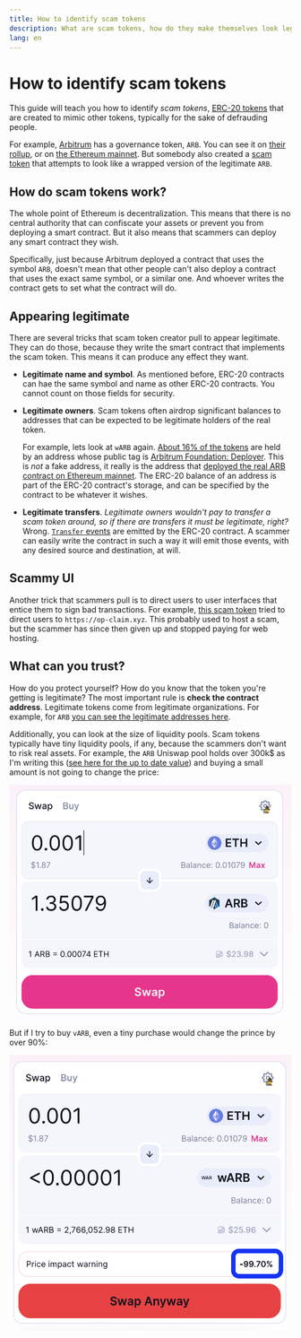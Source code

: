 ```yaml
---
title: How to identify scam tokens
description: What are scam tokens, how do they make themselves look legitimate, and how to identify them to avoid the scam.
lang: en
---
```


# How to identify scam tokens

This guide will teach you how to identify *scam tokens*, [ERC-20 tokens](https://ethereum.org/en/developers/docs/standards/tokens/erc-20/) that are created to mimic other tokens, typically for the sake of defrauding people. 

For example, [Arbitrum](https://arbitrum.foundation/) has a governance token, `ARB`. You can see it on [their rollup](https://arbiscan.io/token/0x912ce59144191c1204e64559fe8253a0e49e6548), or on [the Ethereum mainnet](https://etherscan.io/address/0xb50721bcf8d664c30412cfbc6cf7a15145234ad1). But somebody also created a [scam token](https://etherscan.io/token/0xb047c8032b99841713b8e3872f06cf32beb27b82) that attempts to look like a wrapped version of the legitimate `ARB`.


## How do scam tokens work?

The whole point of Ethereum is decentralization. This means that there is no central authority that can confiscate your assets or prevent you from deploying a smart contract. But it also means that scammers can deploy any smart contract they wish.

Specifically, just because Arbitrum deployed a contract that uses the symbol `ARB`, doesn't mean that other people can't also deploy a contract that uses the exact same symbol, or a similar one. And whoever writes the contract gets to set what the contract will do.


## Appearing legitimate

There are several tricks that scam token creator pull to appear legitimate. They can do those, because they write the smart contract that implements the scam token. This means it can produce any effect they want.

- **Legitimate name and symbol**. As mentioned before, ERC-20 contracts can hae the same symbol and name as other ERC-20 contracts. You cannot count on those fields for security.

- **Legitimate owners**. Scam tokens often airdrop significant balances to addresses that can be expected to be legitimate holders of the real token.

  For example, lets look at `wARB` again. [About 16% of the tokens](https://etherscan.io/token/0xb047c8032b99841713b8e3872f06cf32beb27b82?a=0x1c8db745abe3c8162119b9ef2c13864cd1fdd72f) are held by an address whose public tag is [Arbitrum Foundation: Deployer](https://etherscan.io/address/0x1c8db745abe3c8162119b9ef2c13864cd1fdd72f). This is *not* a fake address, it really is the address that [deployed the real ARB contract on Ethereum mainnet](https://etherscan.io/tx/0x242b50ab4fe9896cb0439cfe6e2321d23feede7eeceb31aa2dbb46fc06ed2670). The ERC-20 balance of an address is part of the ERC-20 contract's storage, and can be specified by the contract to be whatever it wishes.

- **Legitimate transfers**. *Legitimate owners wouldn't pay to transfer a scam token around, so if there are transfers it must be legitimate, right?* Wrong. [`Transfer` events](https://eips.ethereum.org/EIPS/eip-20#transfer-1) are emitted by the ERC-20 contract. A scammer can easily write the contract in such a way it will emit those events, with any desired source and destination, at will. 

## Scammy UI

Another trick that scammers pull is to direct users to user interfaces that entice them to sign bad transactions. For example, [this scam token](https://optimistic.etherscan.io/token/0x15992f382d8c46d667b10dc8456dc36651af1452) tried to direct users to `https://op-claim.xyz`. This probably used to host a scam, but the scammer has since then given up and stopped paying for web hosting.


## What can you trust?

How do you protect yourself? How do you know that the token you're getting is legitimate? The most important rule is **check the contract address**. Legitimate tokens come from legitimate organizations. For example, for `ARB` [you can see the legitimate addresses here](https://docs.arbitrum.foundation/deployment-addresses#token). 

Additionally, you can look at the size of liquidity pools. Scam tokens typically have tiny liquidity pools, if any, because the scammers don't want to risk real assets. For example, the `ARB` Uniswap pool holds over 300k$ as I'm writing this ([see here for the up to date value](https://info.uniswap.org/#/tokens/0xb50721bcf8d664c30412cfbc6cf7a15145234ad1)) and buying a small amount is not going to change the price:

![Buying a legitimate token](./uniswap-real.png)

But if I try to buy `vARB`, even a tiny purchase would change the prince by over 90%:

![Buying a scam token](./uniswap-scam.png)

